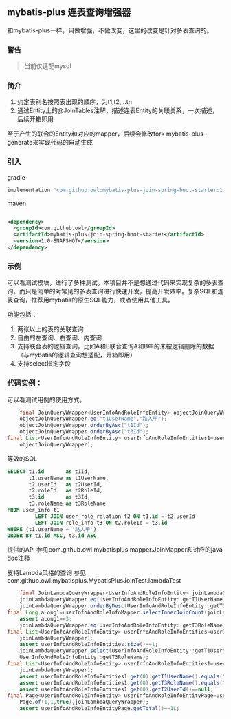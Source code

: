 ## mybatis-plus 连表查询增强器

和mybatis-plus一样，只做增强，不做改变，这里的改变是针对多表查询的。

### 警告

> 当前仅适配mysql
>
>

### 简介

1. 约定表别名按照表出现的顺序，为t1,t2,...tn
2. 通过Entity上的@JoinTables注解，描述连表Entity的关联关系，一次描述，后续开箱即用

至于产生的联合的Entity和对应的mapper，后续会修改fork mybatis-plus-generate来实现代码的自动生成

### 引入

gradle

```groovy
implementation 'com.github.owl:mybatis-plus-join-spring-boot-starter:1.0-SNAPSHOT'

```

maven

```xml

<dependency>
  <groupId>com.github.owl</groupId>
  <artifactId>mybatis-plus-join-spring-boot-starter</artifactId>
  <version>1.0-SNAPSHOT</version>
</dependency>

```

### 示例

可以看测试模块，进行了多种测试。本项目并不是想通过代码来实现复杂的多表查询。而只是简单的对常见的多表查询进行快速开发，提高开发效率。复杂SQL和连表查询，推荐用mybatis的原生SQL能力，或者使用其他工具。

功能包括：

1. 两张以上的表的关联查询
2. 自由的左查询、右查询、内查询
3. 支持联合表的逻辑查询，比如A和B联合查询A和B中的未被逻辑删除的数据（与mybatis的逻辑查询想适配，开箱即用）
4. 支持select指定字段

### 代码实例：

可以看测试用例的使用方式。

```java
    final JoinQueryWrapper<UserInfoAndRoleInfoEntity> objectJoinQueryWrapper=new JoinQueryWrapper<>();
    objectJoinQueryWrapper.eq("t1UserName","路人甲");
    objectJoinQueryWrapper.orderByAsc("t1Id");
    objectJoinQueryWrapper.orderByAsc("t3Id");
final List<UserInfoAndRoleInfoEntity> userInfoAndRoleInfoEntities1=userInfoAndRoleInfoMapper.selectLeftJoinList(
    objectJoinQueryWrapper);

```

等效的SQL

```sql
SELECT t1.id       as t1Id,
       t1.userName as t1UserName,
       t2.userId   as t2UserId,
       t2.roleId   as t2RoleId,
       t3.id       as t3Id,
       t3.roleName as t3RoleName
FROM user_info t1
         LEFT JOIN user_role_relation t2 ON t1.id = t2.userId
         LEFT JOIN role_info t3 ON t2.roleId = t3.id
WHERE (t1.userName = '路人甲')
ORDER BY t1.id ASC, t3.id ASC
```

提供的API 参见com.github.owl.mybatisplus.mapper.JoinMapper和对应的java doc注释

支持Lambda风格的查询 参见com.github.owl.mybatisplus.MybatisPlusJoinTest.lambdaTest

```java
    final JoinLambdaQueryWrapper<UserInfoAndRoleInfoEntity> joinLambdaQueryWrapper=new JoinLambdaQueryWrapper<>();
    joinLambdaQueryWrapper.eq(UserInfoAndRoleInfoEntity::getT1UserName,"路人甲");
    joinLambdaQueryWrapper.orderByDesc(UserInfoAndRoleInfoEntity::getT3Id);
final Long aLong1=userInfoAndRoleInfoMapper.selectInnerJoinCount(joinLambdaQueryWrapper);
    assert aLong1==3;
    joinLambdaQueryWrapper.eq(UserInfoAndRoleInfoEntity::getT3RoleName,"东厂厂主");
final List<UserInfoAndRoleInfoEntity> userInfoAndRoleInfoEntities=userInfoAndRoleInfoMapper.selectInnerJoinList(
    joinLambdaQueryWrapper);
    assert userInfoAndRoleInfoEntities.size()==1;
    joinLambdaQueryWrapper.select(UserInfoAndRoleInfoEntity::getT1UserName,
    UserInfoAndRoleInfoEntity::getT3RoleName);
final List<UserInfoAndRoleInfoEntity> userInfoAndRoleInfoEntities1=userInfoAndRoleInfoMapper.selectInnerJoinList(
    joinLambdaQueryWrapper);
    assert userInfoAndRoleInfoEntities1.get(0).getT1UserName().equals("路人甲");
    assert userInfoAndRoleInfoEntities1.get(0).getT3RoleName().equals("东厂厂主");
    assert userInfoAndRoleInfoEntities1.get(0).getT2UserId()==null;
final Page<UserInfoAndRoleInfoEntity> userInfoAndRoleInfoEntityPage=userInfoAndRoleInfoMapper.selectInnerJoinPage(
    Page.of(1,1,true),joinLambdaQueryWrapper);
    assert userInfoAndRoleInfoEntityPage.getTotal()==1L;
```